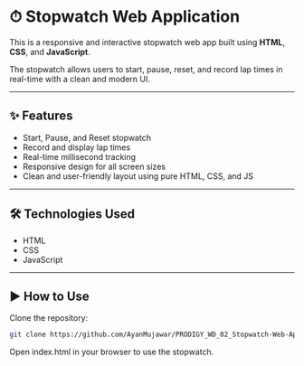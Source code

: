 # ⏱ Stopwatch Web Application

This is a responsive and interactive stopwatch web app built using **HTML**, **CSS**, and **JavaScript**.

The stopwatch allows users to start, pause, reset, and record lap times in real-time with a clean and modern UI.

---

## ✨ Features

- Start, Pause, and Reset stopwatch  
- Record and display lap times  
- Real-time millisecond tracking  
- Responsive design for all screen sizes  
- Clean and user-friendly layout using pure HTML, CSS, and JS

---

## 🛠 Technologies Used

- HTML  
- CSS  
- JavaScript

---

## ▶️ How to Use

Clone the repository:

```bash
git clone https://github.com/AyanMujawar/PRODIGY_WD_02_Stopwatch-Web-Application.git
```
Open index.html in your browser to use the stopwatch.
